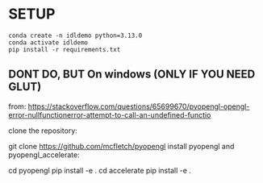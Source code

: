 # SETUP

    conda create -n idldemo python=3.13.0
    conda activate idldemo
    pip install -r requirements.txt

## DONT DO, BUT On windows (ONLY IF YOU NEED GLUT)

from: https://stackoverflow.com/questions/65699670/pyopengl-opengl-error-nullfunctionerror-attempt-to-call-an-undefined-functio


clone the repository:

git clone https://github.com/mcfletch/pyopengl
install pyopengl and pyopengl_accelerate:

cd pyopengl
pip install -e .
cd accelerate
pip install -e .